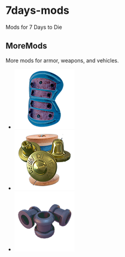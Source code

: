# 7days-mods
Mods for 7 Days to Die

## MoreMods
More mods for armor, weapons, and vehicles.

* ![Kevlar Armor Plating Mod](MoreMods/UIAtlases/ItemIconAtlas/modArmorPlatingKevlar.png)
* ![Profiled Fittings Mod](MoreMods/UIAtlases/ItemIconAtlas/modArmorProfiledFittings.png)
* ![Profiled Muffled Connectors Mod](MoreMods/UIAtlases/ItemIconAtlas/modArmorProfiledMuffledConnectors.png)
